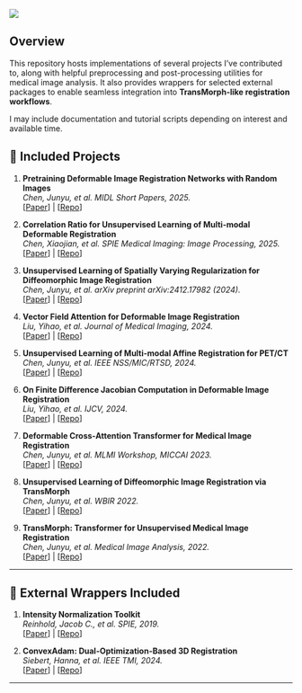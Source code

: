 
<a href="https://opensource.org/license/apache-2-0"><img src="https://img.shields.io/badge/license-Apache%202.0-blue?style=flat-square"></a>

## Overview

This repository hosts implementations of several projects I’ve contributed to, along with helpful preprocessing and post-processing utilities for medical image analysis. It also provides wrappers for selected external packages to enable seamless integration into **TransMorph-like registration workflows**.

I may include documentation and tutorial scripts depending on interest and available time.

## 📄 Included Projects

1. **Pretraining Deformable Image Registration Networks with Random Images**  
   *Chen, Junyu, et al. MIDL Short Papers, 2025.*  
   [[Paper](https://openreview.net/forum?id=NJANlZzxfi#discussion)] | [[Repo](https://github.com/junyuchen245/Pretraining_Image_Registration_DNNs)]

2. **Correlation Ratio for Unsupervised Learning of Multi-modal Deformable Registration**  
   *Chen, Xiaojian, et al. SPIE Medical Imaging: Image Processing, 2025.*  
   [[Paper](https://www.spiedigitallibrary.org/conference-proceedings-of-spie/13406/1340632/Correlation-ratio-for-unsupervised-learning-of-multi-modal-deformable-registration/10.1117/12.3047699.full)] | [[Repo](https://github.com/junyuchen245/Correlation_Ratio)]

3. **Unsupervised Learning of Spatially Varying Regularization for Diffeomorphic Image Registration**  
   *Chen, Junyu, et al. arXiv preprint arXiv:2412.17982 (2024).*  
   [[Paper](https://arxiv.org/abs/2412.17982)] | [[Repo](https://github.com/junyuchen245/Spatially-Varying-Regularization-ImgReg)]

4. **Vector Field Attention for Deformable Image Registration**  
   *Liu, Yihao, et al. Journal of Medical Imaging, 2024.*  
   [[Paper](https://www.spiedigitallibrary.org/journals/journal-of-medical-imaging/volume-11/issue-6/064001/Vector-field-attention-for-deformable-image-registration/10.1117/1.JMI.11.6.064001.full)] | [[Repo](https://github.com/yihao6/vfa/)]

5. **Unsupervised Learning of Multi-modal Affine Registration for PET/CT**  
   *Chen, Junyu, et al. IEEE NSS/MIC/RTSD, 2024.*  
   [[Paper](https://arxiv.org/pdf/2409.13863)] | [[Repo](https://github.com/junyuchen245/Correlation_Ratio)]

6. **On Finite Difference Jacobian Computation in Deformable Image Registration**  
   *Liu, Yihao, et al. IJCV, 2024.*  
   [[Paper](https://link.springer.com/article/10.1007/s11263-024-02047-1)] | [[Repo](https://github.com/yihao6/digital_diffeomorphism)]

7. **Deformable Cross-Attention Transformer for Medical Image Registration**  
   *Chen, Junyu, et al. MLMI Workshop, MICCAI 2023.*  
   [[Paper](https://arxiv.org/abs/2303.06179)] | [[Repo](https://github.com/junyuchen245/TransMorph_DCA)]

8. **Unsupervised Learning of Diffeomorphic Image Registration via TransMorph**  
   *Chen, Junyu, et al. WBIR 2022.*  
   [[Paper](https://link.springer.com/chapter/10.1007/978-3-031-11203-4_11)] | [[Repo](https://github.com/junyuchen245/TransMorph_TVF)]

9. **TransMorph: Transformer for Unsupervised Medical Image Registration**  
   *Chen, Junyu, et al. Medical Image Analysis, 2022.*  
   [[Paper](https://arxiv.org/abs/2111.10480)] | [[Repo](https://github.com/junyuchen245/TransMorph_Transformer_for_Medical_Image_Registration)]

---

## 🔌 External Wrappers Included

1. **Intensity Normalization Toolkit**  
   *Reinhold, Jacob C., et al. SPIE, 2019.*  
   [[Paper](https://pmc.ncbi.nlm.nih.gov/articles/PMC6758567/)] | [[Repo](https://github.com/jcreinhold/intensity-normalization)]

2. **ConvexAdam: Dual-Optimization-Based 3D Registration**  
   *Siebert, Hanna, et al. IEEE TMI, 2024.*  
   [[Paper](https://ieeexplore.ieee.org/abstract/document/10681158)] | [[Repo](https://github.com/multimodallearning/convexAdam)]

---
